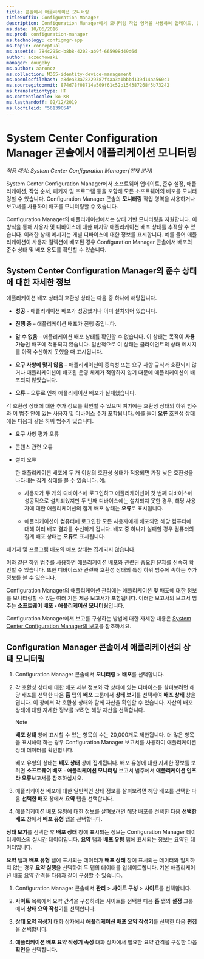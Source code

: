 ```yaml
---
title: 콘솔에서 애플리케이션 모니터링
titleSuffix: Configuration Manager
description: Configuration Manager에서 모니터링 작업 영역을 사용하여 업데이트, 준수 설정 및 애플리케이션을 비롯한 소프트웨어 배포를 모니터링합니다.
ms.date: 10/06/2016
ms.prod: configuration-manager
ms.technology: configmgr-app
ms.topic: conceptual
ms.assetid: 784c295c-b8b8-4202-ab9f-665908d49d6d
author: aczechowski
manager: dougeby
ms.author: aaroncz
ms.collection: M365-identity-device-management
ms.openlocfilehash: a8dea33a78229387f4aa3a1bbbd139d14aa560c1
ms.sourcegitcommit: 874d78f08714a509f61c52b154387268f5b73242
ms.translationtype: HT
ms.contentlocale: ko-KR
ms.lasthandoff: 02/12/2019
ms.locfileid: "56139054"
---
```

# <a name="monitor-applications-from-the-system-center-configuration-manager-console"></a>System Center Configuration Manager 콘솔에서 애플리케이션 모니터링

*적용 대상: System Center Configuration Manager(현재 분기)*


System Center Configuration Manager에서 소프트웨어 업데이트, 준수 설정, 애플리케이션, 작업 순서, 패키지 및 프로그램 등을 포함해 모든 소프트웨어의 배포를 모니터링할 수 있습니다. Configuration Manager 콘솔의 **모니터링** 작업 영역을 사용하거나 보고서를 사용하여 배포를 모니터링할 수 있습니다.  

 Configuration Manager의 애플리케이션에서는 상태 기반 모니터링을 지원합니다. 이 방식을 통해 사용자 및 디바이스에 대한 마지막 애플리케이션 배포 상태를 추적할 수 있습니다. 이러한 상태 메시지는 개별 디바이스에 대한 정보를 표시합니다. 예를 들어 애플리케이션이 사용자 컬렉션에 배포된 경우 Configuration Manager 콘솔에서 배포의 준수 상태 및 배포 용도를 확인할 수 있습니다.  

## <a name="learn-about-compliance-states-in-system-center-configuration-manager"></a>System Center Configuration Manager의 준수 상태에 대한 자세한 정보
 애플리케이션 배포 상태의 호환성 상태는 다음 중 하나에 해당됩니다.  

-   **성공** - 애플리케이션 배포가 성공했거나 이미 설치되어 있습니다.  

-   **진행 중** – 애플리케이션 배포가 진행 중입니다.  

-   **알 수 없음** – 애플리케이션 배포 상태를 확인할 수 없습니다. 이 상태는 목적이 **사용 가능**인 배포에 적용되지 않습니다. 일반적으로 이 상태는 클라이언트의 상태 메시지를 아직 수신하지 못했을 때 표시됩니다.  

-   **요구 사항에 맞지 않음** – 애플리케이션이 종속성 또는 요구 사항 규칙과 호환되지 않거나 애플리케이션이 배포된 운영 체제가 적합하지 않기 때문에 애플리케이션이 배포되지 않았습니다.  

-   **오류** – 오류로 인해 애플리케이션 배포가 실패했습니다.  

각 호환성 상태에 대한 추가 정보를 확인할 수 있으며 여기에는 호환성 상태의 하위 범주와 이 범주 안에 있는 사용자 및 디바이스 수가 포함됩니다. 예를 들어 **오류** 호환성 상태에는 다음과 같은 하위 범주가 있습니다.  

- 요구 사항 평가 오류  

- 콘텐츠 관련 오류  

- 설치 오류  

  한 애플리케이션 배포에 두 개 이상의 호환성 상태가 적용되면 가장 낮은 호환성을 나타내는 집계 상태를 볼 수 있습니다. 예:  

  -   사용자가 두 개의 디바이스에 로그인하고 애플리케이션이 첫 번째 디바이스에 성공적으로 설치되었지만 두 번째 디바이스에는 설치되지 못한 경우, 해당 사용자에 대한 애플리케이션의 집계 배포 상태는 **오류**로 표시됩니다.  

  -   애플리케이션이 컴퓨터에 로그인한 모든 사용자에게 배포되면 해당 컴퓨터에 대해 여러 배포 결과를 수신하게 됩니다. 배포 중 하나가 실패할 경우 컴퓨터의 집계 배포 상태는 **오류**로 표시됩니다.  

패키지 및 프로그램 배포의 배포 상태는 집계되지 않습니다.  

 이와 같은 하위 범주를 사용하면 애플리케이션 배포와 관련된 중요한 문제를 신속히 확인할 수 있습니다. 또한 디바이스와 관련해 호환성 상태의 특정 하위 범주에 속하는 추가 정보를 볼 수 있습니다.  

 Configuration Manager의 애플리케이션 관리에는 애플리케이션 및 배포에 대한 정보를 모니터링할 수 있는 여러 기본 제공 보고서가 포함됩니다. 이러한 보고서의 보고서 범주는 **소프트웨어 배포 - 애플리케이션 모니터링**입니다.  

 Configuration Manager에서 보고를 구성하는 방법에 대한 자세한 내용은 [System Center Configuration Manager의 보고](../../core/servers/manage/reporting.md)를 참조하세요.  

## <a name="monitor-the-state-of-an-application-in-the-configuration-manager-console"></a>Configuration Manager 콘솔에서 애플리케이션의 상태 모니터링  

1.  Configuration Manager 콘솔에서 **모니터링** > **배포**를 선택합니다.  

3.  각 호환성 상태에 대한 배포 세부 정보와 각 상태에 있는 디바이스를 살펴보려면 해당 배포를 선택한 다음 **홈** 탭의 **배포** 그룹에서 **상태 보기**를 선택하여 **배포 상태** 창을 엽니다. 이 창에서 각 호환성 상태와 함께 자산을 확인할 수 있습니다. 자산의 배포 상태에 대한 자세한 정보를 보려면 해당 자산을 선택합니다.  

    > [!NOTE]  
    >  **배포 상태** 창에 표시할 수 있는 항목의 수는 20,000개로 제한됩니다. 더 많은 항목을 표시해야 하는 경우 Configuration Manager 보고서를 사용하여 애플리케이션 상태 데이터를 확인합니다.  
    >   
    >  배포 유형의 상태는 **배포 상태** 창에 집계됩니다. 배포 유형에 대한 자세한 정보를 보려면 **소프트웨어 배포 - 애플리케이션 모니터링** 보고서 범주에서 **애플리케이션 인프라 오류**보고서를 참조하십시오.  

4.  애플리케이션 배포에 대한 일반적인 상태 정보를 살펴보려면 해당 배포를 선택한 다음 **선택한 배포** 창에서 **요약** 탭을 선택합니다.  

5.  애플리케이션 배포 유형에 대한 정보를 살펴보려면 해당 배포를 선택한 다음 **선택한 배포** 창에서 **배포 유형** 탭을 선택합니다.  

**상태 보기**를 선택한 후 **배포 상태** 창에 표시되는 정보는 Configuration Manager 데이터베이스의 실시간 데이터입니다. **요약** 탭과 **배포 유형** 탭에 표시되는 정보는 요약된 데이터입니다.

**요약** 탭과 **배포 유형** 탭에 표시되는 데이터가 **배포 상태** 창에 표시되는 데이터와 일치하지 않는 경우 **요약 실행**을 선택하여 두 탭의 데이터를 업데이트합니다. 기본 애플리케이션 배포 요약 간격을 다음과 같이 구성할 수 있습니다.  

1. Configuration Manager 콘솔에서 **관리** > **사이트 구성** > **사이트**를 선택합니다.

2. **사이트** 목록에서 요약 간격을 구성하려는 사이트를 선택한 다음 **홈** 탭의 **설정** 그룹에서 **상태 요약 작성기**를 선택합니다.

3. **상태 요약 작성기** 대화 상자에서 **애플리케이션 배포 요약 작성기**를 선택한 다음 **편집**을 선택합니다.  

4. **애플리케이션 배포 요약 작성기 속성** 대화 상자에서 필요한 요약 간격을 구성한 다음 **확인**을 선택합니다.  
